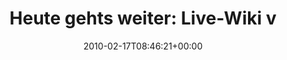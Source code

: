 ---
retweeted: false
source: <a href="http://twitter.com" rel="nofollow">Twitter Web Client</a>
entities:
  hashtags:
  - text: sflive2010
    indices:
    - '34'
    - '45'
  symbols: []
  user_mentions: []
  urls: []
display_text_range:
- '0'
- '84'
favorite_count: '0'
id_str: '9226262196'
truncated: false
retweet_count: '0'
id: '9226262196'
created_at: Wed Feb 17 08:46:21 +0000 2010
favorited: false
full_text: 'Heute gehts weiter: Live-Wiki vom #sflive2010 http://wiki.bascht.com/SymfonyLive2010'
lang: de
tags:
- sflive2010
- pesos:twitter
date: '2010-02-17T08:46:21+00:00'
src: https://twitter.com/bascht/status/9226262196
original_url: https://twitter.com/bascht/status/9226262196
type: twitter_tweet
text: 'Heute gehts weiter: Live-Wiki vom #sflive2010 http://wiki.bascht.com/SymfonyLive2010'
title: 'Heute gehts weiter: Live-Wiki v'

---